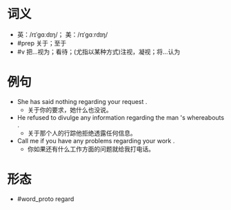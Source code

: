 # 词义
- 英：/rɪˈɡɑːdɪŋ/； 美：/rɪˈɡɑːrdɪŋ/
- #prep 关于；至于
- #v 把…视为；看待；(尤指以某种方式)注视，凝视；将…认为
# 例句
- She has said nothing regarding your request .
	- 关于你的要求，她什么也没说。
- He refused to divulge any information regarding the man 's whereabouts .
	- 关于那个人的行踪他拒绝透露任何信息。
- Call me if you have any problems regarding your work .
	- 你如果还有什么工作方面的问题就给我打电话。
# 形态
- #word_proto regard
